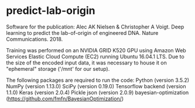 # predict-lab-origin

Software for the publication:
Alec AK Nielsen & Christopher A Voigt. Deep learning to predict the lab-of-origin of engineered DNA. Nature Communications. 2018.

Training was performed on an NVIDIA GRID K520 GPU using Amazon Web Services Elastic Cloud Compute (EC2) running Ubuntu 16.04.1 LTS. Due to the size of the encoded input data, it was necessary to house it on "ephemeral" storage ('/mnt' for our setup). 

The following packages are required to run the code:
Python (version 3.5.2)
NumPy (version 1.13.0)
SciPy (version 0.19.0)
Tensorflow backend (version 1.1.0) 
Keras (version 2.0.4)
Pickle
json (version 2.0.9)
bayesian-optimization (https://github.com/fmfn/BayesianOptimization/)
